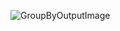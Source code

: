 ![GroupByOutputImage](https://github.com/SanjPandey/Spark-perform-a-group-by-operation-to-count-the-number-of-people-in-each-city/assets/160447608/d375c150-05ab-412c-9ab1-45b7eeb43da8)
